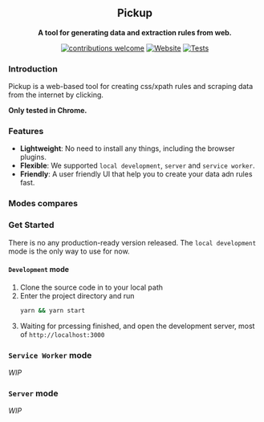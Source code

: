 <div align="center">

## Pickup

**A tool for generating data and extraction rules from web.**</sub>



[![contributions welcome](https://img.shields.io/badge/contributions-welcome-brightgreen?logo=github)](README.md) [![Website](https://img.shields.io/website?url=https%3A%2F%2Fopencrawlers.org&logo=hoppscotch)](https://opencrawlers.org/) [![Tests](https://github.com/jiusanzhou/pickup/actions/workflows/tests.yml/badge.svg)](https://github.com/jiusanzhou/pickup/actions)

</div>

### Introduction

Pickup is a web-based tool for creating css/xpath rules and scraping data from the internet by clicking. 

**Only tested in Chrome.**

### Features

- **Lightweight**: No need to install any things, including the browser plugins.
- **Flexible**: We supported `local development`, `server` and `service worker`.
- **Friendly**: A user friendly UI that help you to create your data adn rules fast.

### Modes compares


### Get Started

There is no any production-ready version released. The `local development` mode is the only way to use for now.

#### `Development` mode

1. Clone the source code in to your local path
2. Enter the project directory and run
    ```bash
    yarn && yarn start
    ```
3. Waiting for prcessing finished, and open the development server,
most of `http://localhost:3000`

### `Service Worker` mode

*WIP*

### `Server` mode

*WIP*
